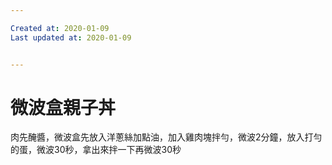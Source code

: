 ```yaml
---

Created at: 2020-01-09
Last updated at: 2020-01-09


---
```


# 微波盒親子丼


肉先醃醬，微波盒先放入洋蔥絲加點油，加入雞肉塊拌勻，微波2分鐘，放入打勻的蛋，微波30秒，拿出來拌一下再微波30秒

